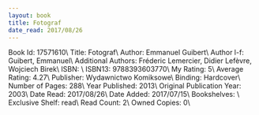 ```yaml
---
layout: book
title: Fotograf
date_read: 2017/08/26
---
```


Book Id: 17571610\ 
Title: Fotograf\ 
Author: Emmanuel Guibert\ 
Author l-f: Guibert, Emmanuel\ 
Additional Authors: Fréderic Lemercier, Didier Lefèvre, Wojciech Birek\ 
ISBN: \ 
ISBN13: 9788393603770\ 
My Rating: 5\ 
Average Rating: 4.27\ 
Publisher: Wydawnictwo Komiksowe\ 
Binding: Hardcover\ 
Number of Pages: 288\ 
Year Published: 2013\ 
Original Publication Year: 2003\ 
Date Read: 2017/08/26\ 
Date Added: 2017/07/15\ 
Bookshelves: \ 
Exclusive Shelf: read\ 
Read Count: 2\ 
Owned Copies: 0\ 

